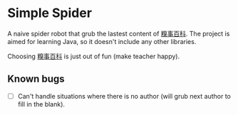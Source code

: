 # Simple Spider

A naive spider robot that grub the lastest content of [糗事百科](http://www.qiushibaike.com). The project is aimed for learning Java, so it doesn't include any other libraries.

Choosing [糗事百科](http://www.qiushibaike.com) is just out of fun (make teacher happy).

## Known bugs

- [  ] Can't handle situations where there is no author (will grub next author to fill in the blank).
